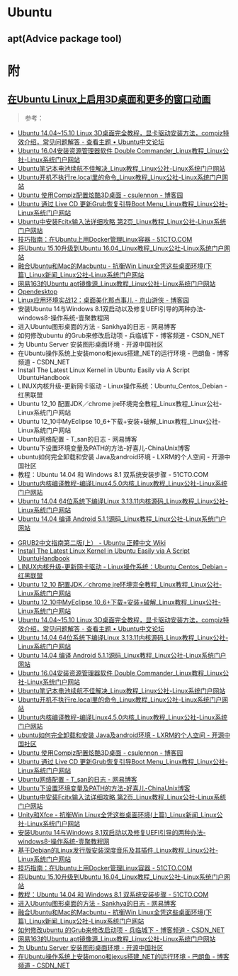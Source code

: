 <link href="../../css/style.css" rel="stylesheet" type="text/css" />

# Ubuntu 

## apt(Advice package tool)

# 附
## [在Ubuntu Linux上启用3D桌面和更多的窗口动画](在UbuntuLinux上启用3D桌面和更多的窗口动画.md)

> 参考：

<div class="dir">

+ [Ubuntu 14.04~15.10 Linux 3D桌面完全教程，显卡驱动安装方法，compiz特效介绍，常见问题解答 - 查看主题 • Ubuntu中文论坛](http://forum.ubuntu.org.cn/viewtopic.php?t=140531)
+ [Ubuntu 16.04安装资源管理器软件 Double Commander_Linux教程_Linux公社-Linux系统门户网站](http://www.linuxidc.com/Linux/2016-04/130192.htm)
+ [Ubuntu笔记本电池续航不佳解决_Linux教程_Linux公社-Linux系统门户网站](http://www.linuxidc.com/Linux/2016-04/130122.htm)
+ [Ubuntu开机不执行re.local里的命令_Linux教程_Linux公社-Linux系统门户网站](http://www.linuxidc.com/Linux/2016-03/129219.htm)
+ [Ubuntu 使用Compiz配置炫酷3D桌面 - csulennon - 博客园](http://www.cnblogs.com/csulennon/p/4452302.html)
+ [Ubuntu 通过 Live CD 更新Grub恢复引导Boot Menu_Linux教程_Linux公社-Linux系统门户网站](http://www.linuxidc.com/Linux/2015-04/116451.htm)
+ [Ubuntu中安装Fcitx输入法详细攻略 第2页_Linux教程_Linux公社-Linux系统门户网站](http://www.linuxidc.com/Linux/2008-01/10369p2.htm)
+ [技巧指南：在Ubuntu上用Docker管理Linux容器 - 51CTO.COM](http://os.51cto.com/art/201407/444789_all.htm)
+ [将Ubuntu 15.10升级到Ubuntu 16.04_Linux教程_Linux公社-Linux系统门户网站](http://www.linuxidc.com/Linux/2016-03/129158.htm)
+ [融合Ubuntu和Mac的Macbuntu - 抗衡Win Linux全凭这些桌面环境(下篇)_Linux新闻_Linux公社-Linux系统门户网站](http://www.linuxidc.com/Linux/2012-01/52348p3.htm)
+ [网易163的Ubuntu apt镜像源_Linux教程_Linux公社-Linux系统门户网站](http://www.linuxidc.com/Linux/2016-04/130165.htm)
+ [Opendesktop](https://github.com/opendesktop/opendesktop-app)
+ [Linux应用环境实战12：桌面美化那点事儿 - 京山游侠 - 博客园](http://www.cnblogs.com/youxia/p/linux012.html)
+ 安装Ubuntu 14与Windows 8.1双启动以及修复UEFI引导的两种办法-windows8-操作系统-壹聚教程网
+ 进入Ubuntu图形桌面的方法 - Sankhya的日志 - 网易博客
+ 如何修改ubuntu 的Grub来修改启动项 - 兵临城下 - 博客频道 - CSDN_NET
+ 为 Ubuntu Server 安装图形桌面环境 - 开源中国社区
+ 在Ubuntu操作系统上安装mono和jexus搭建_NET的运行环境 - 巴朗鱼 - 博客频道 - CSDN_NET
+ Install The Latest Linux Kernel in Ubuntu Easily via A Script  UbuntuHandbook
+ LINUX内核升级-更新网卡驱动 - Linux操作系统：Ubuntu_Centos_Debian - 红黑联盟
+ Ubuntu 12_10 配置JDK／chrome jre环境完全教程_Linux教程_Linux公社-Linux系统门户网站
+ Ubuntu 12_10中MyEclipse 10_6+下载+安装+破解_Linux教程_Linux公社-Linux系统门户网站
+ Ubuntu网络配置 - T_san的日志 - 网易博客
+ Ubuntu下设置环境变量及PATH的方法-好喜儿-ChinaUnix博客
+ ubuntu如何完全卸载和安装 Java及android环境 - LXRM的个人空间 - 开源中国社区
+ 教程：Ubuntu 14.04 和 Windows 8.1 双系统安装步骤 - 51CTO.COM
+ [Ubuntu内核编译教程-编译Linux4.5.0内核_Linux教程_Linux公社-Linux系统门户网站](http://www.linuxidc.com/Linux/2016-04/129955.htm)
+ [Ubuntu 14.04 64位系统下编译Linux 3.13.11内核源码_Linux教程_Linux公社-Linux系统门户网站](http://www.linuxidc.com/Linux/2016-04/130459.htm)
+ [Ubuntu 14.04 编译 Android 5.1.1源码_Linux教程_Linux公社-Linux系统门户网站](http://www.linuxidc.com/Linux/2016-04/130698.htm)
- [GRUB2中文指南第二版(上） - Ubuntu 正體中文 Wiki](#)
- [Install The Latest Linux Kernel in Ubuntu Easily via A Script  UbuntuHandbook](#)
- [LINUX内核升级-更新网卡驱动 - Linux操作系统：Ubuntu_Centos_Debian - 红黑联盟](#)
- [Ubuntu 12_10 配置JDK／chrome jre环境完全教程_Linux教程_Linux公社-Linux系统门户网站](#)
- [Ubuntu 12_10中MyEclipse 10_6+下载+安装+破解_Linux教程_Linux公社-Linux系统门户网站](#)
- [Ubuntu 14.04~15.10 Linux 3D桌面完全教程，显卡驱动安装方法，compiz特效介绍，常见问题解答 - 查看主题 • Ubuntu中文论坛](#)
- [Ubuntu 14.04 64位系统下编译Linux 3.13.11内核源码_Linux教程_Linux公社-Linux系统门户网站](#)
- [Ubuntu 14.04 编译 Android 5.1.1源码_Linux教程_Linux公社-Linux系统门户网站](#)
- [Ubuntu 16.04安装资源管理器软件 Double Commander_Linux教程_Linux公社-Linux系统门户网站](#)
- [Ubuntu笔记本电池续航不佳解决_Linux教程_Linux公社-Linux系统门户网站](#)
- [Ubuntu开机不执行re.local里的命令_Linux教程_Linux公社-Linux系统门户网站](#)
- [Ubuntu内核编译教程-编译Linux4.5.0内核_Linux教程_Linux公社-Linux系统门户网站](#)
- [ubuntu如何完全卸载和安装 Java及android环境 - LXRM的个人空间 - 开源中国社区](#)
- [Ubuntu 使用Compiz配置炫酷3D桌面 - csulennon - 博客园](#)
- [Ubuntu 通过 Live CD 更新Grub恢复引导Boot Menu_Linux教程_Linux公社-Linux系统门户网站](#)
- [Ubuntu网络配置 - T_san的日志 - 网易博客](#)
- [Ubuntu下设置环境变量及PATH的方法-好喜儿-ChinaUnix博客](#)
- [Ubuntu中安装Fcitx输入法详细攻略 第2页_Linux教程_Linux公社-Linux系统门户网站](#)
- [Unity和Xfce - 抗衡Win Linux全凭这些桌面环境(上篇)_Linux新闻_Linux公社-Linux系统门户网站](#)
- [安装Ubuntu 14与Windows 8.1双启动以及修复UEFI引导的两种办法-windows8-操作系统-壹聚教程网](#)
- [基于Debian的Linux发行版安装深度音乐及其插件_Linux教程_Linux公社-Linux系统门户网站](#)
- [技巧指南：在Ubuntu上用Docker管理Linux容器 - 51CTO.COM](#)
- [将Ubuntu 15.10升级到Ubuntu 16.04_Linux教程_Linux公社-Linux系统门户网站](#)
- [教程：Ubuntu 14.04 和 Windows 8.1 双系统安装步骤 - 51CTO.COM](#)
- [进入Ubuntu图形桌面的方法 - Sankhya的日志 - 网易博客](#)
- [融合Ubuntu和Mac的Macbuntu - 抗衡Win Linux全凭这些桌面环境(下篇)_Linux新闻_Linux公社-Linux系统门户网站](#)
- [如何修改ubuntu 的Grub来修改启动项 - 兵临城下 - 博客频道 - CSDN_NET](#)
- [网易163的Ubuntu apt镜像源_Linux教程_Linux公社-Linux系统门户网站](#)
- [为 Ubuntu Server 安装图形桌面环境 - 开源中国社区](#)
- [在Ubuntu操作系统上安装mono和jexus搭建_NET的运行环境 - 巴朗鱼 - 博客频道 - CSDN_NET](#)

</div>

